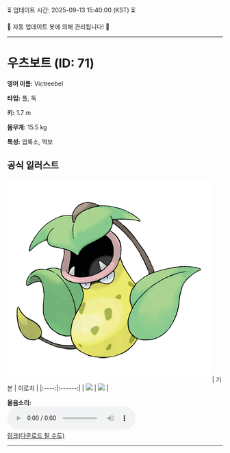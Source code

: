 
⏳ 업데이트 시간: 2025-09-13 15:40:00 (KST) ⏳

🤖 자동 업데이트 봇에 의해 관리됩니다! 🤖

---

# 우츠보트 (ID: 71)
**영어 이름:** Victreebel

**타입:** 풀, 독

**키:** 1.7 m

**몸무게:** 15.5 kg

**특성:** 엽록소, 먹보

## 공식 일러스트
![](https://raw.githubusercontent.com/PokeAPI/sprites/master/sprites/pokemon/other/official-artwork/71.png)
| 기본 | 이로치 |
|:----:|:------:|
| <img src="http://play.pokemonshowdown.com/sprites/ani/victreebel.gif" width="200"> | <img src="http://play.pokemonshowdown.com/sprites/ani-shiny/victreebel.gif" width="200"> |

**울음소리:**<br><audio controls src="https://raw.githubusercontent.com/PokeAPI/cries/main/cries/pokemon/latest/71.ogg"></audio><br> [링크(다운로드 될 수도)](https://raw.githubusercontent.com/PokeAPI/cries/main/cries/pokemon/latest/71.ogg)


---
